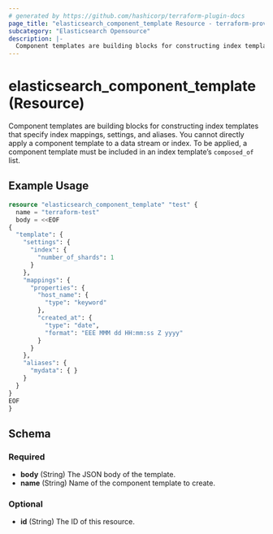 ```yaml
---
# generated by https://github.com/hashicorp/terraform-plugin-docs
page_title: "elasticsearch_component_template Resource - terraform-provider-elasticsearch"
subcategory: "Elasticsearch Opensource"
description: |-
  Component templates are building blocks for constructing index templates that specify index mappings, settings, and aliases. You cannot directly apply a component template to a data stream or index. To be applied, a component template must be included in an index template’s composed_of list.
---
```


# elasticsearch_component_template (Resource)

Component templates are building blocks for constructing index templates that specify index mappings, settings, and aliases. You cannot directly apply a component template to a data stream or index. To be applied, a component template must be included in an index template’s `composed_of` list.

## Example Usage

```terraform
resource "elasticsearch_component_template" "test" {
  name = "terraform-test"
  body = <<EOF
{
  "template": {
    "settings": {
      "index": {
        "number_of_shards": 1
      }
    },
    "mappings": {
      "properties": {
        "host_name": {
          "type": "keyword"
        },
        "created_at": {
          "type": "date",
          "format": "EEE MMM dd HH:mm:ss Z yyyy"
        }
      }
    },
    "aliases": {
      "mydata": { }
    }
  }
}
EOF
}
```

<!-- schema generated by tfplugindocs -->
## Schema

### Required

- **body** (String) The JSON body of the template.
- **name** (String) Name of the component template to create.

### Optional

- **id** (String) The ID of this resource.


